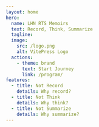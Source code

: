 ```yaml
---
layout: home
hero:
  name: LHN RTS Memoirs
  text: Record, Think, Summarize
  tagline: 
  image:
    src: /logo.png
    alt: VitePress Logo
  actions:
    - theme: brand
      text: Start Journey
      link: /program/
features:
  - title: Not Record
    details: Why record?
  - title: Not Think
    details: Why think?
  - title: Not Summarize
    details: Why summarize?
---
```


<confetti />
<HomeUnderLine />
